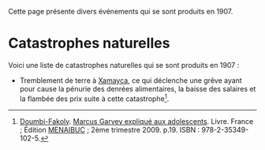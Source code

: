<!-- TITLE: 1907 -->
<!-- SUBTITLE: Événements passés en 1907 -->

Cette page présente divers événements qui se sont produits en 1907.

# Catastrophes naturelles
Voici une liste de catastrophes naturelles qui se sont produits en 1907 :
* Tremblement de terre à [Xamayca](/geographie/ile/caraibes/midi/xamayca), ce qui déclenche une grêve ayant pour cause la pénurie des denrées alimentaires, la baisse des salaires et la flambée des prix suite à cette catastrophe[^1].


[^1]: [Doumbi-Fakoly](/personnalite/homme/guerrier/afrique/nord-ouest/empire/mali/fakoli-manden). [Marcus Garvey expliqué aux adolescents](/ouvrage/documentaire/marcus-garvey-explique-aux-adolescents). Livre. France ; Édition [MENAIBUC](/organisme/editeur/menaibuc) ; 2ème trimestre 2009. p.19. ISBN : 978-2-35349-102-5. 
